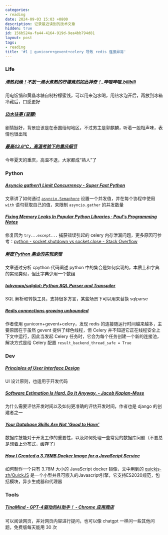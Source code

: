 ```yaml
---
categories:
- reading
date: 2024-09-03 15:03 +0800
description: 记录最近读到的技术文章
hidden: true
id: 156b524a-fa44-4164-919d-9ea4bb794d81
layout: post
tags:
- reading
title: '#1 | gunicorn+gevent+celery 导致 redis 连接异常'
---
```


### Life

##### [清热润燥！不放一滴水煮熟的柠檬竟然如此神奇！_哔哩哔哩_bilibili](https://www.bilibili.com/video/BV1PH4y1F7F9/?spm_id_from=333.1007.top_right_bar_window_custom_collection.content.click&vd_source=944cc98c5a335c079eea8cddd1ac3156) 

用电饭锅和黄晶冰糖自制柠檬蜜饯，可以用来泡水喝，用热水泡开后，再放到冰箱冷藏后，口感更好



##### [边水往事 (豆瓣)](https://movie.douban.com/subject/36097760/) 

剧情挺好，背景应该是在泰国缅甸地区，不过男主是郭麒麟，听着一股相声味，表情也很出戏



##### [最高43.6℃，高温考验下的重庆细节](https://mp.weixin.qq.com/s/UN4ScZqSNE6k-RT8wtB0wg) 

今年夏天的重庆，高温不退，大家都成“熟人”了



### Python

##### [Asyncio gather() Limit Concurrency - Super Fast Python](https://superfastpython.com/asyncio-gather-limit-concurrency/) 

文章讲了如何通过 [`asyncio.Semaphore`](https://docs.python.org/zh-cn/3/library/asyncio-sync.html#asyncio.Semaphore) 设置一个并发值，并在每个协程中使用 `with` 语句获取自己的值，来限制 `asyncio.gather` 的并发数量



##### [Fixing Memory Leaks In Popular Python Libraries · Paul's Programming Notes](https://www.paulsprogrammingnotes.com/2021/12/python-memory-leaks.html) 

修复因为 `try...except...` 捕获错误引起的 celery 内存泄漏问题，更多原因可参考：[python - socket.shutdown vs socket.close - Stack Overflow](https://stackoverflow.com/questions/409783/socket-shutdown-vs-socket-close/598759#598759)



##### [解密 Python 集合的实现原理](https://mp.weixin.qq.com/s/bVGYCrLWgpCqWGNojjf1pg) 

文章通过分析 cpython 代码阐述 python 中的集合是如何实现的，本质上和字典的实现类似，但比字典少用一个数组



##### [tobymao/sqlglot: Python SQL Parser and Transpiler](https://github.com/tobymao/sqlglot) 

SQL 解析和转换工具，支持很多方言，某些场景下可以用来替换 sqlparse



##### [Redis connections growing unbounded](https://www.revsys.com/tidbits/redis-connections-growing-unbounded/?utm_campaign=Django%2BNewsletter&utm_medium=email&utm_source=Django_Newsletter_249) 

作者使用 gunicorn+gevent+celery，发现 redis 的连接随运行时间越来越多，主要原因在于虽然 gevent 提供了绿色线程，但 Celery 并不知道它正在线程安全上下文中运行，因此当发起 Celery 任务时，它会为每个任务创建一个新的连接池，解决方式是给 Celery 配置 `result_backend_thread_safe = True`



### Dev

##### [Principles of User Interface Design](http://bokardo.com/principles-of-user-interface-design/) 

UI 设计原则，也适用于开发代码



##### [Software Estimation Is Hard. Do It Anyway. - Jacob Kaplan-Moss](https://jacobian.org/2021/may/20/estimation/) 

为什么需要评估开发时间以及如何更准确的评估开发时间，作者也是 django 的创建者之一



##### [Your Database Skills Are Not 'Good to Have'](https://renegadeotter.com/2023/11/12/your-database-skills-are-not-good-to-have.html) 

数据库技能对于开发工作的重要性，以及如何处理一些常见的数据库问题（不要总是想着上分布式，缓存了）



##### [How I Created a 3.78MB Docker Image for a JavaScript Service](https://shenzilong.cn/record/How%20I%20Created%20a%203.78MB%20Docker%20Image%20for%20a%20JavaScript%20Service) 

如何制作一个只有 3.78M 大小的 JavaScript docker 镜像，文中用到的 [quickjs-zh/QuickJS](https://github.com/quickjs-zh/QuickJS) 是一个小型并且可嵌入的Javascript引擎，它支持ES2020规范，包括模块，异步生成器和代理器



### Tools

##### [TinaMind - GPT-4驱动的AI助手！ - Chrome 应用商店](https://chromewebstore.google.com/detail/tinamind-gpt-4%E9%A9%B1%E5%8A%A8%E7%9A%84ai%E5%8A%A9%E6%89%8B%EF%BC%81/befflofjcniongenjmbkgkoljhgliihe) 

可以阅读网页，并对网页内容进行提问，也可以像 chatgpt 一样问一些其他问题，免费版每天能用 30 次